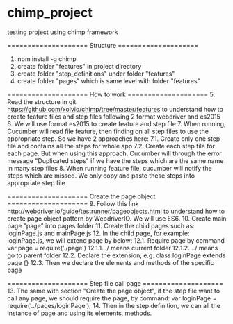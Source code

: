 # chimp_project
testing project using chimp framework

==================== Structure ====================
1. npm install -g chimp
2. create folder "features" in project directory
3. create folder "step_definitions" under folder "features"
4. create folder "pages" which is same level with folder "features"

==================== How to work ====================
5. Read the structure in git https://github.com/xolvio/chimp/tree/master/features to understand how to create feature files and step files following 2 format webdriver and es2015
6. We will use format es2015 to create feature and step file
7. When running, Cucumber will read file feature, then finding on all step files to use the appropriate step. So we have 2 approaches here:
    7.1. Create only one step file and contains all the steps for whole app
    7.2. Create each step file for each page. But when using this approach, Cucumber will through the error message "Duplicated steps" if we have the steps which are the same name in many step files
8. When running feature file, cucumber will notify the steps which are missed. We only copy and paste these steps into appropriate step file

==================== Create the page object ====================
9. Follow this link http://webdriver.io/guide/testrunner/pageobjects.html to understand how to create page object pattern by WebdriverIO. We will use ES6.
10. Create main page "page" into pages folder
11. Create the child pages such as: loginPage.js and mainPage.js
12. In the child page, for example: loginPage.js, we will extend page by below:
    12.1. Require page by command var page = require('./page')
        12.1.1. ./ means current folder
        12.1.2. ../ means go to parent folder
    12.2. Declare the extension, e.g. class loginPage extends page {}
    12.3. Then we declare the elements and methods of the specific page

==================== Step file call page ====================
13. The same with section "Create the page object", if the step file want to call any page, we should require the page, by command: var loginPage = require('../pages/loginPage');
14. Then in the step definition, we can all the instance of page and using its elements, methods.